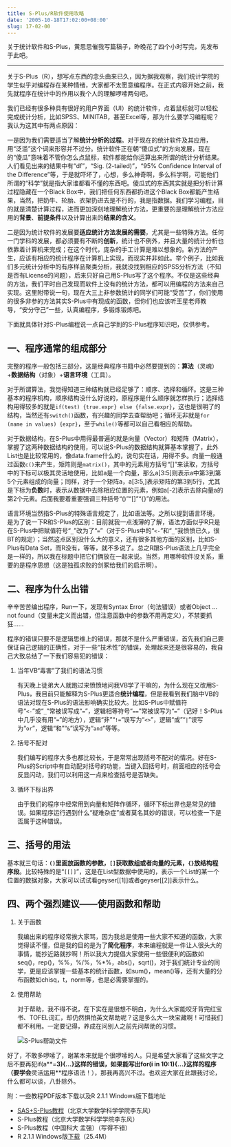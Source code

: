 ```yaml
---
title: S-Plus/R软件使用攻略
date: '2005-10-18T17:02:00+08:00'
slug: 17-02-00
---
```


关于统计软件和S-Plus，黄思思催我写篇稿子，昨晚花了四个小时写完，先发布于此吧。

---

关于S-Plus（R），想写点东西的念头由来已久，因为据我观察，我们统计学院的学生似乎对编程存在某种情绪，大家都不太愿意编程序。在正式内容开始之前，我先就程序在统计中的作用以我个人的理解啰嗦两句吧。


我们已经有很多种具有很好的用户界面（UI）的统计软件，点着鼠标就可以轻松完成统计分析，比如SPSS、MINITAB，甚至Excel等，那为什么要学习编程呢？我认为这其中有两点原因：


一是因为我们需要适当了解**统计分析的过程**。对于现在的统计软件及其应用，用“泛滥”这个词来形容并不过分。统计软件正在朝“傻瓜式”的方向发展，现在的“傻瓜”意味着不管你怎么点鼠标，软件都能给你运算出来所谓的统计分析结果。人们看见出来的结果中有“df”，“Sig. (2-tailed)”，“95% Confidence Interval of the Difference”等，于是就吓坏了，心想，多么神奇啊，多么科学啊，可能他们所谓的“科学”就是指大家谁都看不懂的东西吧。傻瓜式的东西其实就是把分析计算过程隐藏在一个Black Box中，我们把任何东西都扔进这个Black Box都能产生结果，当然，把奶牛、轮胎、衣架扔进去是不行的，我是指数据。我们学习编程，目的就是清楚计算过程，进而更加深刻地理解统计方法，更重要的是理解统计方法应用的**背景**、**前提条件**以及计算出来的**结果的含义**。


二是因为统计软件的发展要**适应统计方法发展的需要**，尤其是一些特殊方法。任何一门学科的发展，都必须要有不断的**创新**，统计也不例外，并且大量的统计分析也依靠着计算机来完成；在这个时代，庞杂的手工计算是难以想象的。新方法的产生，应该有相应的统计程序在计算机上实现，而现实并非如此。举个例子，比如我们多元统计分析中的有序样品聚类分析，我就没找到相应的SPSS分析方法（不知是否有License的问题），后来只好自己用S-Plus写了这个程序。不仅是这些经典的方法，我们平时自己发现而软件上没有的统计方法，都可以用编程的方法来自己实现。这里附带说一句，现在大三上非参数统计的同学们可能“受苦”了，你们使用的很多非参的方法其实S-Plus中有现成的函数，但你们也应该听王星老师教导，“安分守己”一些，认真编程序，多锻炼锻炼吧。


下面就具体针对S-Plus编程说一点自己学到的S-Plus程序知识吧，仅供参考。


## 一、程序通常的组成部分


完整的程序一般包括三部分，这是经典程序书籍中必然要提到的：**算法**（灵魂）+**数据结构**（对象）+**语言环境**（工具）。


对于所谓算法，我觉得知道三种结构就已经足够了：顺序、选择和循环。这是三种基本的程序机构，顺序结构没什么好说的，原程序是什么顺序就怎样执行；选择结构用得较多的就是`if(test) {true.expr} else {false.expr}`，这也是很明了的结构，当然还有`switch()`函数，有兴趣的同学去查帮助吧；循环无非就是`for (name in values) {expr}`，至于`while()`等都可以自己看相应的帮助。


对于数据结构，在S-Plus中用得最普遍的就是向量（Vector）和矩阵（Matrix），掌握了这两种数据结构的使用，可以说S-Plus的数据结构就算基本掌握了，此外List也是比较常用的，像data.frame什么的，说句实在话，用得不多。向量一般通过函数`c()`来产生，矩阵则是`matrix()`，其中的元素用方括号“[]”来读取，方括号中的下标可以极其灵活地使用，比如a是一个向量，那么a[3:5]则表示a中第3到第5个元素组成的向量；同样，对于一个矩阵a，a[3:5,]表示矩阵的第3到5行，尤其是下标为**负数**时，表示从数据中去除相应位置的元素，例如a[-2]表示去除向量a的第2个元素。后面我要着重要强调三种括号“()”“[]”“{}”的用法。


语言环境当然指S-Plus的特殊语言规定了，比如语法等。之所以提到语言环境，是为了说一下R和S-Plus的区别：目前就我一点浅薄的了解，语法方面似乎R只是在S-Plus中把赋值符号“`_`”改为了“`=`”（对于S-Plus中的“`<-`”和“`_`”我愤愤已久，很BT的规定）；当然这点区别没什么大的意义，还有很多其他方面的区别，比如S-Plus有Data Set，而R没有，等等，就不多说了。总之R跟S-Plus语法上几乎完全是一样的，所以我在标题中把它们俩放在一起来说。当然，用哪种软件没关系，重要的是程序思想（这是独孤求败的剑冢给我们的启示啊）。

## 二、程序为什么出错


辛辛苦苦编出程序，Run一下，发现有Syntax Error（句法错误）或者Object … not found（变量未定义而出错，但注意函数中的参数不用再定义），不禁要抓狂……


程序的错误只要不是逻辑思维上的错误，那就不是什么严重错误，首先我们自己要保证自己逻辑的正确性，对于一些“技术性”的错误，处理起来还是很容易的，我自己大致总结了一下我们容易犯的错误：


1. 当年VB“毒害”了我们的语法习惯

    有天晚上徒弟大人就跑过来愤愤地问我VB学了干嘛的，为什么现在又改用S-Plus，我目前只能解释为S-Plus更适合**统计编程**，但是我看到我们脑中VB的语法对现在S-Plus的语法影响确实比较大。比如S-Plus中赋值符号“`<-`”或“`_`”常被误写成“`=`”，逻辑相等符号“`==`”常被误写为“`=`”（记好！S-Plus中几乎没有用“`=`”的地方），逻辑“非”“`!=`”误写为“`<>`”，逻辑“或”“`|`”误写为“`or`”，逻辑“和”“`&`”误写为“`and`”等等。

2. 括号不配对

    我们编写的程序大多也都比较长，于是常常出现括号不配对的情况。好在S-Plus的Script中有自动配对括号的功能，当键入回括号时，前面相应的括号会反显闪动，我们可以利用这一点来检查括号是否缺失。

3. 循环下标出界

    由于我们的程序中经常用到向量和矩阵作循环，循环下标出界也是常见的错误。如果程序运行遇到什么“疑难杂症”或者莫名其妙的错误，可以检查一下是否属于这种错误。

## 三、括号的用法


基本就三句话：**`()`里面放函数的参数，`[]`获取数组或者向量的元素，`{}`放结构程序段**。比较特殊的是“`[[]]`”，这是在List型数据中使用的，表示一个List的某一个位置的数据对象，大家可以试试看geyser[[1]]或者geyser[[2]]表示什么。

## 四、两个强烈建议——使用函数和帮助

1. 关于函数

    我编出来的程序经常挨大家骂，因为我总是使用一些大家不知道的函数，大家觉得读不懂，但是我的目的是为了**简化程序**，本来编程就是一件让人很头大的事情，能抄近路就抄啊！所以我大力提倡大家使用一些很便利的函数如seq()，rep()，%%，%/%，%*%，abs()，sqrt()，对于我们统计专业的同学，更是应该掌握一些基本的统计函数，如sum()，mean()等，还有大量的分布函数如chisq，t，norm等，也是必需要掌握的。

2. 使用帮助

    对于帮助，我不得不说，在下实在是很想不明白，为什么大家能咬牙背完红宝书、TOFEL词汇，却仍然惧怕英文帮助呢？这是多么大一块宝藏啊！可惜我们都不利用。一定要记得，养成在问别人之前先问帮助的习惯。

    ![S-Plus帮助文件](https://db.yihui.org/images/shelp.jpg)

好了，不敢多啰嗦了，谢某本来就是个很啰嗦的人。只是希望大家看了这些文字之后不要再犯if(a**=**3){...}这样的错误，如果能写出for(i in **10:1**){...}这样的程序（要学会**灵活运用**程序语法！），那我再高兴不过。也欢迎大家在此跟我讨论，什么都可以谈，八卦除外。

附：一些教程PDF版本下载以及R 2.1.1 Windows版下载地址

- [SAS+S-Plus教程](http://cn.math.pku.edu.cn/teachers/lidf/docs/statsoft/PDF/web.pdf)（北京大学数学科学学院李东风）
- S-Plus教程（北京大学数学科学学院李东风）
- S-Plus教程（中国科大 孟强）（写得不错）
- R 2.1.1 Windows版[下载](http://cn.math.pku.edu.cn/teachers/lidf/download/R/rw2011.exe)（25.4M）

